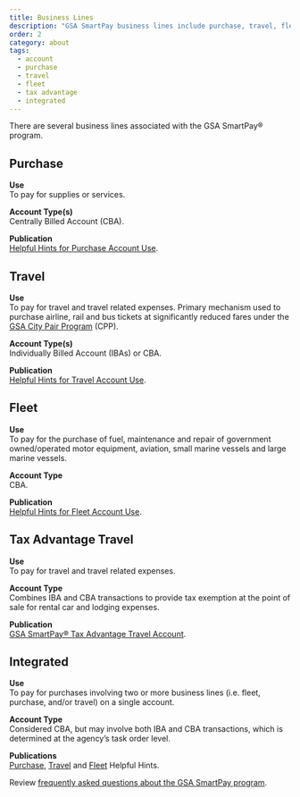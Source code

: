 ```yaml
---
title: Business Lines
description: "GSA SmartPay business lines include purchase, travel, fleet, tax advantage, and integrated."
order: 2
category: about
tags:
  - account
  - purchase
  - travel
  - fleet
  - tax advantage
  - integrated
---
```


<!--Needs card images. Proposed layout is two column (or image floats).-->

There are several business lines associated with the GSA SmartPay® program.

## Purchase

**Use**  
To pay for supplies or services.

**Account Type(s)**  
Centrally Billed Account (CBA).

**Publication**  
[Helpful Hints for Purchase Account Use](/files/purchase-account-helpful-hints.pdf).

## Travel

**Use**  
To pay for travel and travel related expenses. Primary mechanism used to purchase airline, rail and bus tickets at significantly reduced fares under the [GSA City Pair Program](https://www.gsa.gov/travel/plan-book/transportation-airfare-rates-pov-rates-etc/city-pair-program-cpp) (CPP).  

**Account Type(s)**  
Individually Billed Account (IBAs) or CBA.

**Publication**  
[Helpful Hints for Travel Account Use](/files/travel-account-helpful-hints.pdf).

## Fleet

**Use**  
To pay for the purchase of fuel, maintenance and repair of government owned/operated motor equipment, aviation, small marine vessels and large marine vessels.

**Account Type**  
CBA.  

**Publication**  
[Helpful Hints for Fleet Account Use](/files/fleet-account-helpful-hints.pdf).

## Tax Advantage Travel

**Use**  
To pay for travel and travel related expenses.

**Account Type**  
Combines IBA and CBA transactions to provide tax exemption at the point of sale for rental car and lodging expenses.

**Publication**  
[GSA SmartPay® Tax Advantage Travel Account](/files/tax-advantage-travel-account.pdf).

## Integrated

**Use**  
To pay for purchases involving two or more business lines (i.e. fleet, purchase, and/or travel) on a single account.

**Account Type**  
Considered CBA, but may involve both IBA and CBA transactions, which is determined at the agency’s task order level.

**Publications**  
[Purchase](/files/purchase-account-helpful-hints.pdf), [Travel](/files/travel-account-helpful-hints.pdf) and [Fleet](/files/fleet-account-helpful-hints.pdf) Helpful Hints.

<!--Link when built-->

Review [frequently asked questions about the GSA SmartPay program](/faq).
